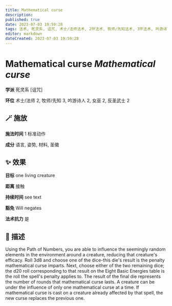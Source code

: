 ```yaml
---
title: Mathematical curse
description: 
published: true
date: 2023-07-03 19:59:28
tags: 法术, 死灵系, 诅咒, 术士/法师法术, 2环法术, 牧师/先知法术, 3环法术, 吟游诗人法术, 女巫法术, 反圣武士法术
editor: markdown
dateCreated: 2023-07-03 19:59:28
---
```


# **Mathematical curse** *Mathematical curse*

**学派** 死灵系 \[诅咒\] 

**环位** 术士/法师 2, 牧师/先知 3, 吟游诗人 2, 女巫 2, 反圣武士 2

## 🪄 施放

**施法时间** 1 标准动作

**成分** 语言, 姿势, 材料, 圣徽

## ✨ 效果 

**目标** one living creature 

**距离** 接触  

**持续时间** see text 

**豁免** Will negates

**法术抗力** 是

## 📖 描述

Using the Path of Numbers, you are able to influence the seemingly random elements in the environment around a creature, reducing that creature's efficacy. Roll 3d8 and choose one of the dice-this die's result is the penalty mathematical curse imparts. Next, choose either of the two remaining dice; the d20 roll corresponding to that result on the Eight Basic Energies table is the roll the spell's penalty applies to. The result of the final die represents the number of rounds that mathematical curse lasts. A creature can be under the influence of only one mathematical curse at a time. If mathematical curse is cast on a creature already affected by that spell, the new curse replaces the previous one.
    